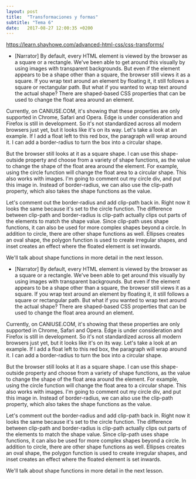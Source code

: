 ```yaml
---
layout: post
title:  "Transformaciones y formas"
subtitle: "Tema 6"
date:   2017-08-27 12:00:35 +0200
---
```

https://learn.shayhowe.com/advanced-html-css/css-transforms/

- [Narrator] By default, every HTML element is viewed by the browser as a square or a rectangle. We've been able to get around this visually by using images with transparent backgrounds. But even if the element appears to be a shape other than a square, the browser still views it as a square. If you wrap text around an element by floating it, it still follows a square or rectangular path. But what if you wanted to wrap text around the actual shape? There are shaped-based CSS properties that can be used to change the float area around an element.

Currently, on CANIUSE.COM, it's showing that these properties are only supported in Chrome, Safari and Opera. Edge is under consideration and Firefox is still in development. So it's not standardized across all modern browsers just yet, but it looks like it's on its way. Let's take a look at an example. If I add a float left to this red box, the paragraph will wrap around it. I can add a border-radius to turn the box into a circular shape.

But the browser still looks at it as a square shape. I can use this shape-outside property and choose from a variety of shape functions, as the value to change the shape of the float area around the element. For example, using the circle function will change the float area to a circular shape. This also works with images. I'm going to comment out my circle div, and put this image in. Instead of border-radius, we can also use the clip-path property, which also takes the shape functions as the value.

Let's comment out the border-radius and add clip-path back in. Right now it looks the same because it's set to the circle function. The difference between clip-path and border-radius is clip-path actually clips out parts of the elements to match the shape value. Since clip-path uses shape functions, it can also be used for more complex shapes beyond a circle. In addition to circle, there are other shape functions as well. Ellipses creates an oval shape, the polygon function is used to create irregular shapes, and inset creates an effect where the floated element is set inwards.

We'll talk about shape functions in more detail in the next lesson.

- [Narrator] By default, every HTML element is viewed by the browser as a square or a rectangle. We've been able to get around this visually by using images with transparent backgrounds. But even if the element appears to be a shape other than a square, the browser still views it as a square. If you wrap text around an element by floating it, it still follows a square or rectangular path. But what if you wanted to wrap text around the actual shape? There are shaped-based CSS properties that can be used to change the float area around an element.

Currently, on CANIUSE.COM, it's showing that these properties are only supported in Chrome, Safari and Opera. Edge is under consideration and Firefox is still in development. So it's not standardized across all modern browsers just yet, but it looks like it's on its way. Let's take a look at an example. If I add a float left to this red box, the paragraph will wrap around it. I can add a border-radius to turn the box into a circular shape.

But the browser still looks at it as a square shape. I can use this shape-outside property and choose from a variety of shape functions, as the value to change the shape of the float area around the element. For example, using the circle function will change the float area to a circular shape. This also works with images. I'm going to comment out my circle div, and put this image in. Instead of border-radius, we can also use the clip-path property, which also takes the shape functions as the value.

Let's comment out the border-radius and add clip-path back in. Right now it looks the same because it's set to the circle function. The difference between clip-path and border-radius is clip-path actually clips out parts of the elements to match the shape value. Since clip-path uses shape functions, it can also be used for more complex shapes beyond a circle. In addition to circle, there are other shape functions as well. Ellipses creates an oval shape, the polygon function is used to create irregular shapes, and inset creates an effect where the floated element is set inwards.

We'll talk about shape functions in more detail in the next lesson.